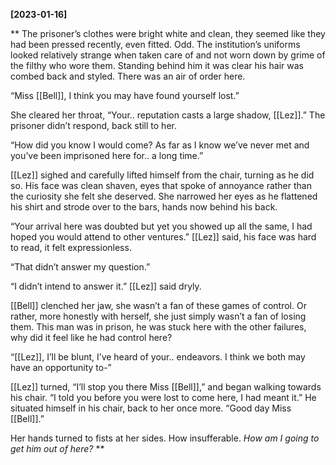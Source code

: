 **[2023-01-16]**

** 
The prisoner’s clothes were bright white and clean, they seemed like they had been pressed recently, even fitted. Odd. The institution’s uniforms looked relatively strange when taken care of and not worn down by grime of the filthy who wore them. Standing behind him it was clear his hair was combed back and styled. There was an air of order here.

“Miss [[Bell]], I think you may have found yourself lost.”

She cleared her throat, “Your.. reputation casts a large shadow, [[Lez]].” 
The prisoner didn’t respond, back still to her. 

“How did you know I would come? As far as I know we’ve never met and you’ve been imprisoned here for.. a long time.”

[[Lez]] sighed and carefully lifted himself from the chair, turning as he did so. His face was clean shaven, eyes that spoke of annoyance rather than the curiosity she felt she deserved. She narrowed her eyes as he flattened his shirt and strode over to the bars, hands now behind his back. 

“Your arrival here was doubted but yet you showed up all the same, I had hoped you would attend to other ventures.” [[Lez]] said, his face was hard to read, it felt expressionless.

“That didn’t answer my question.”

“I didn’t intend to answer it.” [[Lez]] said dryly. 

[[Bell]] clenched her jaw, she wasn’t a fan of these games of control. Or rather, more honestly with herself, she just simply wasn’t a fan of losing them. This man was in prison, he was stuck here with the other failures, why did it feel like he had control here?

“[[Lez]], I’ll be blunt, I’ve heard of your.. endeavors. I think we both may have an opportunity to-”

[[Lez]] turned, “I’ll stop you there Miss [[Bell]],” and began walking towards his chair. “I told you before you were lost to come here, I had meant it.” He situated himself in his chair, back to her once more. “Good day Miss [[Bell]].”

Her hands turned to fists at her sides. How insufferable. *How am I going to get him out of here?*
**